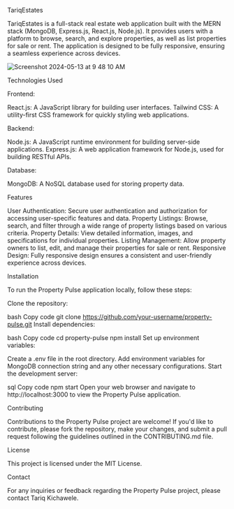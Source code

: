 TariqEstates

TariqEstates is a full-stack real estate web application built with the MERN stack (MongoDB, Express.js, React.js, Node.js). It provides users with a platform to browse, search, and explore properties, as well as list properties for sale or rent. The application is designed to be fully responsive, ensuring a seamless experience across devices.

![Screenshot 2024-05-13 at 9 48 10 AM](https://github.com/TariqKichawele/realestate_app/assets/105932024/9b882512-f163-4db1-9f17-6db42cdca2d4)

Technologies Used

Frontend:

React.js: A JavaScript library for building user interfaces.
Tailwind CSS: A utility-first CSS framework for quickly styling web applications.

Backend:

Node.js: A JavaScript runtime environment for building server-side applications.
Express.js: A web application framework for Node.js, used for building RESTful APIs.

Database:

MongoDB: A NoSQL database used for storing property data.

Features

User Authentication: Secure user authentication and authorization for accessing user-specific features and data.
Property Listings: Browse, search, and filter through a wide range of property listings based on various criteria.
Property Details: View detailed information, images, and specifications for individual properties.
Listing Management: Allow property owners to list, edit, and manage their properties for sale or rent.
Responsive Design: Fully responsive design ensures a consistent and user-friendly experience across devices.

Installation

To run the Property Pulse application locally, follow these steps:

Clone the repository:

bash
Copy code
git clone https://github.com/your-username/property-pulse.git
Install dependencies:

bash
Copy code
cd property-pulse
npm install
Set up environment variables:

Create a .env file in the root directory.
Add environment variables for MongoDB connection string and any other necessary configurations.
Start the development server:

sql
Copy code
npm start
Open your web browser and navigate to http://localhost:3000 to view the Property Pulse application.

Contributing

Contributions to the Property Pulse project are welcome! If you'd like to contribute, please fork the repository, make your changes, and submit a pull request following the guidelines outlined in the CONTRIBUTING.md file.

License

This project is licensed under the MIT License.

Contact

For any inquiries or feedback regarding the Property Pulse project, please contact Tariq Kichawele.
